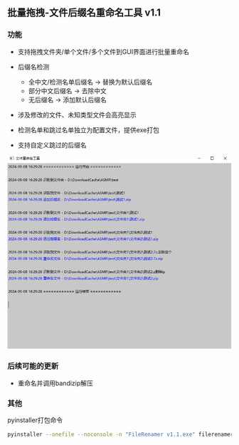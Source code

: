 ## 批量拖拽-文件后缀名重命名工具 v1.1

### 功能

+ 支持拖拽文件夹/单个文件/多个文件到GUI界面进行批量重命名
+ 后缀名检测
  + 全中文/检测名单后缀名 -> 替换为默认后缀名
  + 部分中文后缀名 -> 去除中文
  + 无后缀名 -> 添加默认后缀名

+ 涉及修改的文件、未知类型文件会高亮显示
+ 检测名单和跳过名单独立为配置文件，提供exe打包
+ 支持自定义跳过的后缀名

![image-20240908162937224](./img/0.png)



### 后续可能的更新


+ 重命名并调用bandizip解压



### 其他
pyinstaller打包命令

```bash
pyinstaller --onefile --noconsole -n "FileRenamer v1.1.exe" filerenamer.py
```

